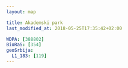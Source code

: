 ```yaml
---
layout: map

title: Akademski park
last_modified_at: 2018-05-25T17:35:42+02:00

WDPA: [388802]
BioRaS: [354]
geoSrbija:
  L1_183: [119]
---
```

